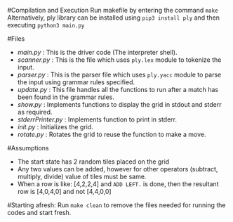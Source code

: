 #Compilation and Execution
Run makefile by entering the command `make`
Alternatively, ply library can be installed using `pip3 install ply` and then executing `python3 main.py`

#Files
- *main.py* : This is the driver code (The interpreter shell).
- *scanner.py* : This is the file which uses `ply.lex` module to tokenize the input.
- *parser.py* : This is the parser file which uses `ply.yacc` module to parse the input using grammar rules specified.
- *update.py* : This file handles all the functions to run after a match has been found in the grammar rules.
- *show.py* : Implements functions to display the grid in stdout and stderr as required.
- *stderrPrinter.py* : Implements function to print in stderr.
- *init.py* : Initializes the grid.
- *rotate.py* : Rotates the grid to reuse the function to make a move.

#Assumptions
- The start state has 2 random tiles placed on the grid
- Any two values can be added, however for other operators (subtract, multiply, divide) value of tiles must be same.
- When a row is like: [4,2,2,4] and `ADD LEFT.` is done, then the resultant row is [4,0,4,0] and not [4,4,0,0]

#Starting afresh:
Run `make clean` to remove the files needed for running the codes and start fresh.
